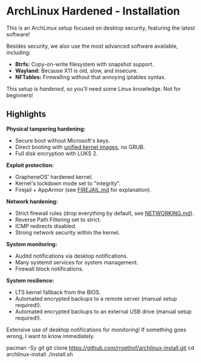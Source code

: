 # ArchLinux Hardened - Installation 

This is an ArchLinux setup focused on desktop security, featuring the latest software!

Besides security, we also use the most advanced software available, including:

* **Btrfs:** Copy-on-write filesystem with snapshot support.
* **Wayland:** Because X11 is old, slow, and insecure.
* **NFTables:** Firewalling without that annoying iptables syntax.

This setup is *hardened*, so you'll need some Linux knowledge. Not for beginners!

## Highlights

**Physical tampering hardening:**

* Secure boot without Microsoft's keys.
* Direct booting with [unified kernel images](https://wiki.archlinux.org/title/Unified_kernel_image), no GRUB.
* Full disk encryption with LUKS 2.

**Exploit protection:**

* GrapheneOS' hardened kernel.
* Kernel's lockdown mode set to "integrity".
* Firejail + AppArmor (see [FIREJAIL.md](docs/FIREJAIL.md) for explanation).

**Network hardening:**

* Strict firewall rules (drop everything by default, see [NETWORKING.md](docs/NETWORKING.md)).
* Reverse Path Filtering set to strict.
* ICMP redirects disabled.
* Strong network security within the kernel.

**System monitoring:**

* Auditd notifications via desktop notifications.
* Many systemd services for system management.
* Firewall block notifications.

**System resilience:**

* LTS kernel fallback from the BIOS.
* Automated encrypted backups to a remote server (manual setup required!).
* Automated encrypted backups to an external USB drive (manual setup required!).

Extensive use of desktop notifications for monitoring! If something goes wrong, I want to know immediately.


pacman -Sy git
git clone https://github.com/rroethof/archlinux-install.git
cd archlinux-install
./install.sh

